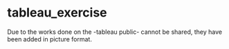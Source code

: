 # tableau_exercise
Due to the works done on the -tableau public- cannot be shared, they have been added in picture format.

